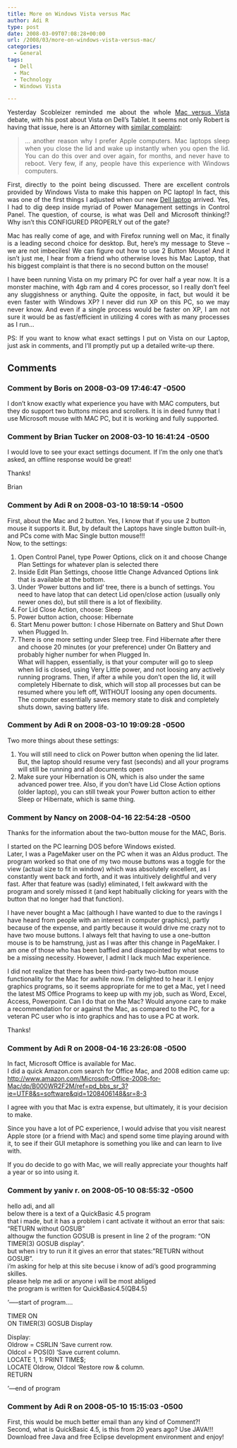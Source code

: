 ```yaml
---
title: More on Windows Vista versus Mac
author: Adi R
type: post
date: 2008-03-09T07:08:28+00:00
url: /2008/03/more-on-windows-vista-versus-mac/
categories:
  - General
tags:
  - Dell
  - Mac
  - Technology
  - Windows Vista

---
```

<p align="justify">
  Yesterday Scobleizer reminded me about the whole <a href="http://scobleizer.com/2008/03/07/why-vista-isnt-as-good-as-the-mac/" target="_blank">Mac versus Vista</a> debate, with his post about Vista on Dell&#8217;s Tablet. It seems not only Robert is having that issue, here is an Attorney with <a href="http://www.ernietheattorney.net/ernie_the_attorney/2008/03/thoughts-about.html" target="_blank">similar complaint</a>:
</p>

> <p align="justify">
>   &#8230; another reason why I prefer Apple computers. Mac laptops sleep when you close the lid and wake up instantly when you open the lid. You can do this over and over again, for months, and never have to reboot. Very few, if any, people have this experience with Windows computers.
> </p>

<p align="justify">
  First, directly to the point being discussed. There are excellent controls provided by Windows Vista to make this happen on PC laptop! In fact, this was one of the first things I adjusted when our new <a href="http://www.adir1.com/2007/11/dude-we-bought-a-dell/" target="_blank">Dell laptop</a> arrived. Yes, I had to dig deep inside myriad of Power Management settings in Control Panel. The question, of course, is what was Dell and Microsoft thinking!? Why isn&#8217;t this CONFIGURED PROPERLY out of the gate?
</p>

<p align="justify">
  Mac has really come of age, and with Firefox running well on Mac, it finally is a leading second choice for desktop. But, here&#8217;s my message to Steve &#8211; we are not imbeciles! We can figure out how to use 2 Button Mouse! And it isn&#8217;t just me, I hear from a friend who otherwise loves his Mac Laptop, that his biggest complaint is that there is no second button on the mouse!
</p>

<p align="justify">
  I have been running Vista on my primary PC for over half a year now. It is a monster machine, with 4gb ram and 4 cores processor, so I really don&#8217;t feel any sluggishness or anything. Quite the opposite, in fact, but would it be even faster with Windows XP? I never did run XP on this PC, so we may never know. And even if a single process would be faster on XP, I am not sure it would be as fast/efficient in utilizing 4 cores with as many processes as I run&#8230;
</p>

<p align="justify">
  <p align="justify">
    PS: If you want to know what exact settings I put on Vista on our Laptop, just ask in comments, and I&#8217;ll promptly put up a detailed write-up there.
  </p>

## Comments

### Comment by Boris on 2008-03-09 17:46:47 -0500
I don&#8217;t know exactly what experience you have with MAC computers, but they do support two buttons mices and scrollers. It is in deed funny that I use Microsoft mouse with MAC PC, but it is working and fully supported.

### Comment by Brian Tucker on 2008-03-10 16:41:24 -0500
I would love to see your exact settings document. If I&#8217;m the only one that&#8217;s asked, an offline response would be great! 

Thanks!

Brian

### Comment by Adi R on 2008-03-10 18:59:14 -0500
First, about the Mac and 2 button. Yes, I know that if you use 2 button mouse it supports it. But, by default the Laptops have single button built-in, and PCs come with Mac Single button mouse!!!  
Now, to the settings:  
1. Open Control Panel, type Power Options, click on it and choose Change Plan Settings for whatever plan is selected there  
2. Inside Edit Plan Settings, choose little Change Advanced Options link that is available at the bottom.  
3. Under &#8216;Power buttons and lid&#8217; tree, there is a bunch of settings. You need to have latop that can detect Lid open/close action (usually only newer ones do), but still there is a lot of flexibility.  
4. For Lid Close Action, choose: Sleep  
5. Power button action, choose: Hibernate  
6. Start Menu power button: I chose Hibernate on Battery and Shut Down when Plugged In.  
7. There is one more setting under Sleep tree. Find Hibernate after there and choose 20 minutes (or your preference) under On Battery and probably higher number for when Plugged In.  
What will happen, essentially, is that your computer will go to sleep when lid is closed, using Very Little power, and not loosing any actively running programs. Then, if after a while you don&#8217;t open the lid, it will completely Hibernate to disk, which will stop all processes but can be resumed where you left off, WITHOUT loosing any open documents. The computer essentially saves memory state to disk and completely shuts down, saving battery life.

### Comment by Adi R on 2008-03-10 19:09:28 -0500
Two more things about these settings:  
1. You will still need to click on Power button when opening the lid later. But, the laptop should resume very fast (seconds) and all your programs will still be running and all documents open  
2. Make sure your Hibernation is ON, which is also under the same advanced power tree. Also, if you don&#8217;t have Lid Close Action options (older laptop), you can still tweak your Power button action to either Sleep or Hibernate, which is same thing.

### Comment by Nancy on 2008-04-16 22:54:28 -0500
Thanks for the information about the two-button mouse for the MAC, Boris.

I started on the PC learning DOS before Windows existed.  
Later, I was a PageMaker user on the PC when it was an Aldus product. The program worked so that one of my two mouse buttons was a toggle for the view (actual size to fit in window) which was absolutely excellent, as I constantly went back and forth, and it was intuitively delightful and very fast. After that feature was (sadly) eliminated, I felt awkward with the program and sorely missed it (and kept habitually clicking for years with the button that no longer had that function).

I have never bought a Mac (although I have wanted to due to the ravings I have heard from people with an interest in computer graphics), partly because of the expense, and partly because it would drive me crazy not to have two mouse buttons. I always felt that having to use a one-button mouse is to be hamstrung, just as I was after this change in PageMaker. I am one of those who has been baffled and disappointed by what seems to be a missing necessity. However, I admit I lack much Mac experience.

I did not realize that there has been third-party two-button mouse functionality for the Mac for awhile now. I&#8217;m delighted to hear it. I enjoy graphics programs, so it seems appropriate for me to get a Mac, yet I need the latest MS Office Programs to keep up with my job, such as Word, Excel, Access, Powerpoint. Can I do that on the Mac? Would anyone care to make a recommendation for or against the Mac, as compared to the PC, for a veteran PC user who is into graphics and has to use a PC at work. 

Thanks!

### Comment by Adi R on 2008-04-16 23:26:08 -0500
In fact, Microsoft Office is available for Mac.  
I did a quick Amazon.com search for Office Mac, and 2008 edition came up:  
<a href="http://www.amazon.com/Microsoft-Office-2008-for-Mac/dp/B000WR2F2M/ref=pd_bbs_sr_3?ie=UTF8&#038;s=software&#038;qid=1208406148&#038;sr=8-3" rel="nofollow ugc">http://www.amazon.com/Microsoft-Office-2008-for-Mac/dp/B000WR2F2M/ref=pd_bbs_sr_3?ie=UTF8&s=software&qid=1208406148&sr=8-3</a>

I agree with you that Mac is extra expense, but ultimately, it is your decision to make. 

Since you have a lot of PC experience, I would advise that you visit nearest Apple store (or a friend with Mac) and spend some time playing around with it, to see if their GUI metaphore is something you like and can learn to live with.

If you do decide to go with Mac, we will really appreciate your thoughts half a year or so into using it.

### Comment by yaniv r. on 2008-05-10 08:55:32 -0500
hello adi, and all  
below there is a text of a QuickBasic 4.5 program  
that i made, but it has a problem i cant activate it without an error that sais: &#8220;RETURN without GOSUB&#8221;  
althougw the function GOSUB is present in line 2 of the program: &#8220;ON TIMER(3) GOSUB display&#8221;.  
but when i try to run it it gives an error that states:&#8221;RETURN without GOSUB&#8221;.  
i&#8217;m asking for help at this site becuse i know of adi&#8217;s good programming skilles.  
please help me adi or anyone i will be most abliged  
the program is written for QuickBasic4.5(QB4.5)

&#8216;&#8212;&#8211;start of program&#8230;. 

TIMER ON  
ON TIMER(3) GOSUB Display

Display:  
Oldrow = CSRLIN &#8216;Save current row.  
Oldcol = POS(0) &#8216;Save current column.  
LOCATE 1, 1: PRINT TIME$;  
LOCATE Oldrow, Oldcol &#8216;Restore row & column.  
RETURN

&#8216;&#8212;end of program

### Comment by Adi R on 2008-05-10 15:15:03 -0500
First, this would be much better email than any kind of Comment?!  
Second, what is QuickBasic 4.5, is this from 20 years ago? Use JAVA!!! Download free Java and free Eclipse development environment and enjoy!